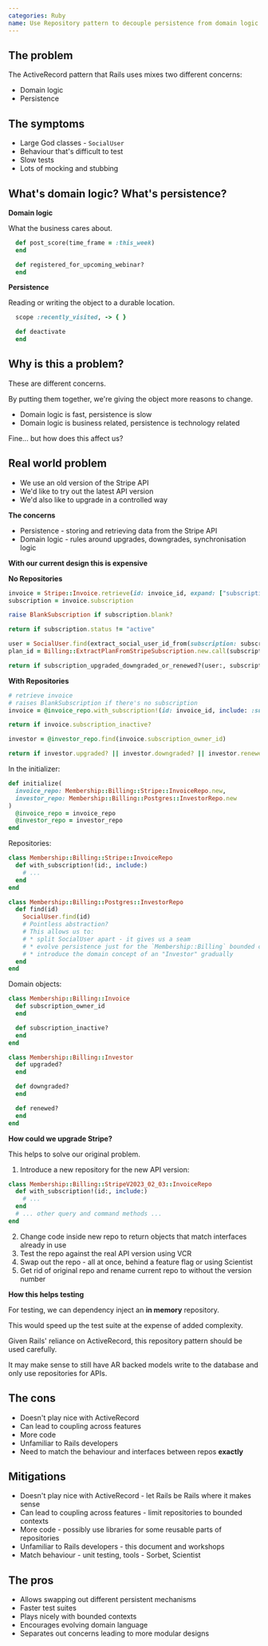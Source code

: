 ```yaml
---
categories: Ruby
name: Use Repository pattern to decouple persistence from domain logic
---
```


## The problem

The ActiveRecord pattern that Rails uses mixes two different concerns:

* Domain logic
* Persistence

## The symptoms

* Large God classes - `SocialUser`
* Behaviour that's difficult to test
* Slow tests
* Lots of mocking and stubbing

## What's domain logic? What's persistence?

**Domain logic**

What the business cares about.

```ruby
  def post_score(time_frame = :this_week)
  end

  def registered_for_upcoming_webinar?
  end
```

**Persistence**

Reading or writing the object to a durable location.

```ruby
  scope :recently_visited, -> { }

  def deactivate
  end
```

## Why is this a problem?

These are different concerns.

By putting them together, we're giving the object more reasons to change.

* Domain logic is fast, persistence is slow
* Domain logic is business related, persistence is technology related

Fine... but how does this affect us?

## Real world problem

* We use an old version of the Stripe API
* We'd like to try out the latest API version
* We'd also like to upgrade in a controlled way

**The concerns**

* Persistence - storing and retrieving data from the Stripe API
* Domain logic - rules around upgrades, downgrades, synchronisation logic

**With our current design this is expensive**

**No Repositories**

```ruby
invoice = Stripe::Invoice.retrieve(id: invoice_id, expand: ["subscription"])     # Persistence
subscription = invoice.subscription                                          

raise BlankSubscription if subscription.blank?

return if subscription.status != "active"                                        # Domain

user = SocialUser.find(extract_social_user_id_from(subscription: subscription))  # Persistence / Domain
plan_id = Billing::ExtractPlanFromStripeSubscription.new.call(subscription)      # Domain

return if subscription_upgraded_downgraded_or_renewed?(user:, subscription:)
```

**With Repositories**

```ruby
# retrieve invoice
# raises BlankSubscription if there's no subscription
invoice = @invoice_repo.with_subscription!(id: invoice_id, include: :subscription)

return if invoice.subscription_inactive?

investor = @investor_repo.find(invoice.subscription_owner_id)

return if investor.upgraded? || investor.downgraded? || investor.renewed?
```

In the initializer:

```ruby
def initialize(
  invoice_repo: Membership::Billing::Stripe::InvoiceRepo.new,
  investor_repo: Membership::Billing::Postgres::InvestorRepo.new
)
  @invoice_repo = invoice_repo
  @investor_repo = investor_repo
end
```

Repositories:

```ruby
class Membership::Billing::Stripe::InvoiceRepo
  def with_subscription!(id:, include:)
    # ...
  end
end

class Membership::Billing::Postgres::InvestorRepo
  def find(id)
    SocialUser.find(id)
    # Pointless abstraction?
    # This allows us to:
    # * split SocialUser apart - it gives us a seam
    # * evolve persistence just for the `Membership::Billing` bounded context
    # * introduce the domain concept of an "Investor" gradually
  end
end
```

Domain objects:

```ruby
class Membership::Billing::Invoice
  def subscription_owner_id
  end

  def subscription_inactive?
  end
end

class Membership::Billing::Investor
  def upgraded?
  end

  def downgraded?
  end

  def renewed?
  end
end
```

**How could we upgrade Stripe?**

This helps to solve our original problem.

1. Introduce a new repository for the new API version:

```ruby
class Membership::Billing::StripeV2023_02_03::InvoiceRepo
  def with_subscription!(id:, include:)
    # ... 
  end
  # ... other query and command methods ...
end
```

2. Change code inside new repo to return objects that match interfaces already in use
3. Test the repo against the real API version using VCR
4. Swap out the repo - all at once, behind a feature flag or using Scientist
5. Get rid of original repo and rename current repo to without the version number

**How this helps testing**

For testing, we can dependency inject an **in memory** repository.

This would speed up the test suite at the expense of added complexity.

Given Rails' reliance on ActiveRecord, this repository pattern should be used carefully.

It may make sense to still have AR backed models write to the database and only use repositories for APIs.

## The cons

* Doesn't play nice with ActiveRecord
* Can lead to coupling across features
* More code
* Unfamiliar to Rails developers
* Need to match the behaviour and interfaces between repos **exactly**

## Mitigations

* Doesn't play nice with ActiveRecord - let Rails be Rails where it makes sense
* Can lead to coupling across features - limit repositories to bounded contexts
* More code - possibly use libraries for some reusable parts of repositories
* Unfamiliar to Rails developers - this document and workshops
* Match behaviour - unit testing, tools - Sorbet, Scientist

## The pros

* Allows swapping out different persistent mechanisms
* Faster test suites
* Plays nicely with bounded contexts
* Encourages evolving domain language
* Separates out concerns leading to more modular designs
